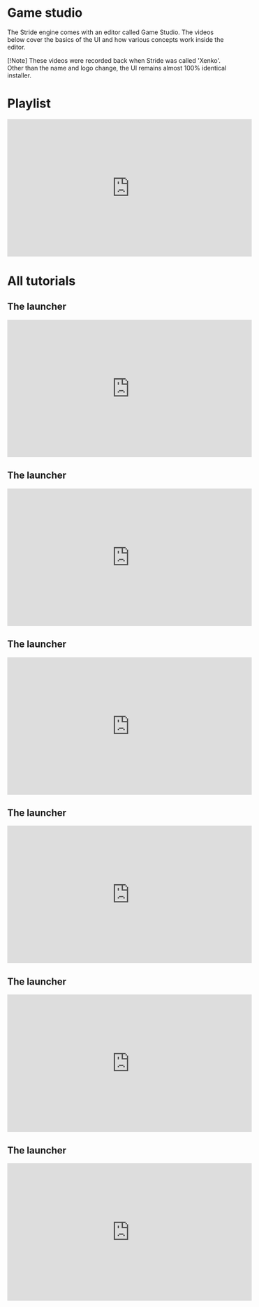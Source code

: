 # Game studio
The Stride engine comes with an editor called Game Studio. The videos below cover the basics of the UI and how various concepts work inside the editor. 

[!Note]
These videos were recorded back when Stride was called 'Xenko'. Other than the name and logo change, the UI remains almost 100% identical installer.

# Playlist 
<iframe width="560" height="315" src="https://www.youtube.com/embed/videoseries?list=PLM8hj-JyVnYr-usNqX5aeXG0IwTY9FVge" title="YouTube video player" frameborder="0" allow="accelerometer; autoplay; clipboard-write; encrypted-media; gyroscope; picture-in-picture" allowfullscreen></iframe>

# All tutorials 
<div class='tutorial'>
    <div class='tutorial_title'>
       <h2>The launcher</h2>
    </div>
    <div class='stride-documentation-image'>
        <iframe width="560" height="315" src="https://www.youtube.com/embed/KGuBSRyRmVo" frameborder="0" allow="accelerometer; autoplay; encrypted-media; gyroscope; picture-in-picture" allowfullscreen></iframe>
    </div>  
</div>

<div class='tutorial'>
    <div class='tutorial_title'>
       <h2>The launcher</h2>
    </div>
    <div class='stride-documentation-image'>
        <iframe width="560" height="315" src="https://www.youtube.com/embed/KGuBSRyRmVo" frameborder="0" allow="accelerometer; autoplay; encrypted-media; gyroscope; picture-in-picture" allowfullscreen></iframe>
    </div>  
</div>

<div class='tutorial'>
    <div class='tutorial_title'>
       <h2>The launcher</h2>
    </div>
    <div class='stride-documentation-image'>
        <iframe width="560" height="315" src="https://www.youtube.com/embed/KGuBSRyRmVo" frameborder="0" allow="accelerometer; autoplay; encrypted-media; gyroscope; picture-in-picture" allowfullscreen></iframe>
    </div>  
</div>

<div class='tutorial'>
    <div class='tutorial_title'>
       <h2>The launcher</h2>
    </div>
    <div class='stride-documentation-image'>
        <iframe width="560" height="315" src="https://www.youtube.com/embed/KGuBSRyRmVo" frameborder="0" allow="accelerometer; autoplay; encrypted-media; gyroscope; picture-in-picture" allowfullscreen></iframe>
    </div>  
</div>

<div class='tutorial'>
    <div class='tutorial_title'>
       <h2>The launcher</h2>
    </div>
    <div class='stride-documentation-image'>
        <iframe width="560" height="315" src="https://www.youtube.com/embed/KGuBSRyRmVo" frameborder="0" allow="accelerometer; autoplay; encrypted-media; gyroscope; picture-in-picture" allowfullscreen></iframe>
    </div>  
</div>

<div class='tutorial'>
    <div class='tutorial_title'>
       <h2>The launcher</h2>
    </div>
    <div class='stride-documentation-image'>
        <iframe width="560" height="315" src="https://www.youtube.com/embed/KGuBSRyRmVo" frameborder="0" allow="accelerometer; autoplay; encrypted-media; gyroscope; picture-in-picture" allowfullscreen></iframe>
    </div>  
</div>